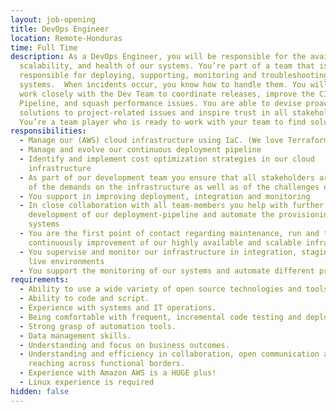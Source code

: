 ```yaml
---
layout: job-opening
title: DevOps Engineer
location: Remote-Honduras
time: Full Time
description: As a DevOps Engineer, you will be responsible for the availability,
  scalability, and health of our systems. You’re part of a team that is
  responsible for deploying, supporting, monitoring and troubleshooting our
  systems.  When incidents occur, you know how to handle them. You will also
  work closely with the Dev Team to coordinate releases, improve the CI/CD
  Pipeline, and squash performance issues. You are able to devise proactive
  solutions to project-related issues and inspire trust in all stakeholders.
  You’re a team player who is ready to work with your team to find solutions.
responsibilities:
  - Manage our (AWS) cloud infrastructure using IaC. (We love Terraform)
  - Manage and evolve our continuous deployment pipeline
  - Identify and implement cost optimization strategies in our cloud
    infrastructure
  - As part of our development team you ensure that all stakeholders are aware
    of the demands on the infrastructure as well as of the challenges entailed
  - You support in improving deployment, integration and monitoring
  - In close collaboration with all team-members you help with further
    development of our deployment-pipeline and automate the provisioning of our
    systems
  - You are the first point of contact regarding maintenance, run and the
    continuously improvement of our highly available and scalable infrastructure
  - You supervise and monitor our infrastructure in integration, staging and
    live environments
  - You support the monitoring of our systems and automate different processes
requirements:
  - Ability to use a wide variety of open source technologies and tools.
  - Ability to code and script.
  - Experience with systems and IT operations.
  - Being comfortable with frequent, incremental code testing and deployment.
  - Strong grasp of automation tools.
  - Data management skills.
  - Understanding and focus on business outcomes.
  - Understanding and efficiency in collaboration, open communication and
    reaching across functional borders.
  - Experience with Amazon AWS is a HUGE plus!
  - Linux experience is required
hidden: false
---
```

